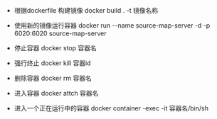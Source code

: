 * 根据dockerfile 构建镜像 docker build . -t 镜像名称
* 使用新的镜像运行容器 docker run --name source-map-server -d -p 6020:6020 source-map-server






* 停止容器 docker stop 容器名
* 强行终止 docker kill 容器id
* 删除容器 docker rm 容器名
* 进入容器 docker attch 容器名
* 进入一个正在运行中的容器 docker container -exec -it 容器名/bin/sh